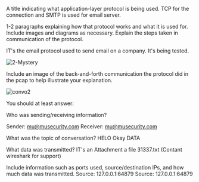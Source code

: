 A title indicating what application-layer protocol is being used.
TCP for the connection and SMTP is used for email server.

1-2 paragraphs explaining how that protocol works and what it is used for. Include images and diagrams as necessary. Explain the steps taken in communication of the protocol.

IT's the email protocol used to send email on a company. It's being tested. 

![2-Mystery](https://user-images.githubusercontent.com/8258629/71050036-214c5500-2112-11ea-8775-88430eb25ccb.PNG)

Include an image of the back-and-forth communication the protocol did in the pcap to help illustrate your explanation.

![convo2](https://user-images.githubusercontent.com/8258629/71050380-09c19c00-2113-11ea-8a39-a3fe9b4fc2d9.PNG)

You should at least answer:

Who was sending/receiving information?

Sender: mu@musecurity.com
Receiver: mu@musecurity.com

What was the topic of conversation?
HELO
Okay
DATA

What data was transmitted?
IT's an Attachment a file 31337.txt (Contant wireshark for support)

Include information such as ports used, source/destination IPs, and how much data was transmitted.
Source: 127.0.0.1:64879
Source: 127.0.0.1:64879

